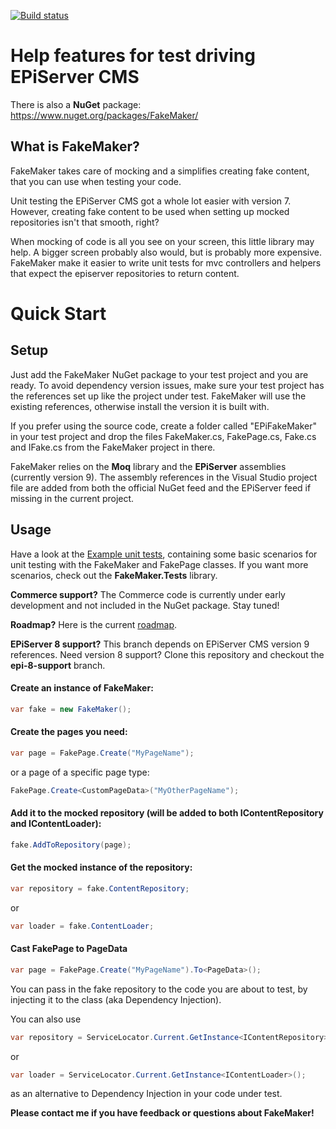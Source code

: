 [![Build status](https://ci.appveyor.com/api/projects/status/jk8x396fet3lxu84/branch/master?svg=true)](https://ci.appveyor.com/project/DavidVujic/episerver-fakemaker/branch/master)


﻿Help features for test driving EPiServer CMS
========

There is also a __NuGet__ package: https://www.nuget.org/packages/FakeMaker/

## What is FakeMaker?
FakeMaker takes care of mocking and a simplifies creating fake content, that you can use when testing your code.

Unit testing the EPiServer CMS got a whole lot easier with version 7. However, creating fake content to be used when setting up mocked repositories isn't that smooth, right?

When mocking of code is all you see on your screen, this little library may help. A bigger screen probably also would, but is probably more expensive. FakeMaker make it easier to write unit tests for mvc controllers and helpers that expect the episerver repositories to return content.

# Quick Start

## Setup
Just add the FakeMaker NuGet package to your test project and you are ready. To avoid dependency version issues, make sure your test project has the references set up like the project under test. FakeMaker will use the existing references, otherwise install the version it is built with.

If you prefer using the source code, create a folder called "EPiFakeMaker" in your test project and drop the files FakeMaker.cs, FakePage.cs, Fake.cs and IFake.cs from the FakeMaker project in there.

FakeMaker relies on the __Moq__ library and the __EPiServer__ assemblies (currently version 9). The assembly references in the Visual Studio project file are added from both the official NuGet feed and the EPiServer feed if missing in the current project.

## Usage
Have a look at the [Example unit tests](FakeMaker.Examples/ExampleUnitTests.cs), containing some basic scenarios for unit testing with the FakeMaker and FakePage classes. If you want more scenarios, check out the __FakeMaker.Tests__ library.

__Commerce support?__
The Commerce code is currently under early development and not included in the NuGet package. Stay tuned!

__Roadmap?__
Here is the current [roadmap](ROADMAP.md).

__EPiServer 8 support?__
This branch depends on EPiServer CMS version 9 references. Need version 8 support? Clone this repository and checkout the __epi-8-support__ branch.

#### Create an instance of FakeMaker:

```cs
var fake = new FakeMaker();
```

#### Create the pages you need:

```cs
var page = FakePage.Create("MyPageName");
```

or a page of a specific page type:

```cs
FakePage.Create<CustomPageData>("MyOtherPageName");
```

#### Add it to the mocked repository (will be added to both IContentRepository and IContentLoader):

```cs
fake.AddToRepository(page);
```

#### Get the mocked instance of the repository:

```cs
var repository = fake.ContentRepository;
```
or

```cs
var loader = fake.ContentLoader;
```

#### Cast FakePage to PageData

```cs
var page = FakePage.Create("MyPageName").To<PageData>();
```

You can pass in the fake repository to the code you are about to test, by injecting it to the class (aka Dependency Injection).

You can also use
```cs
var repository = ServiceLocator.Current.GetInstance<IContentRepository>();
```
or

```cs
var loader = ServiceLocator.Current.GetInstance<IContentLoader>();
```

as an alternative to Dependency Injection in your code under test.

__Please contact me if you have feedback or questions about FakeMaker!__
